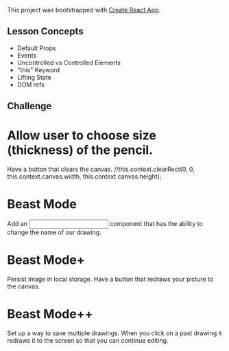This project was bootstrapped with [Create React App](https://github.com/facebook/create-react-app).

## Lesson Concepts
* Default Props
* Events
* Uncontrolled vs Controlled Elements
* "this" Keyword
* Lifting State
* DOM refs


## Challenge
# Allow user to choose size (thickness) of the pencil.
Have a button that clears the canvas. //this.context.clearRect(0, 0, this.context.canvas.width, this.context.canvas.height);

# Beast Mode
Add an <input type=“text” /> component that has the ability to change the name of our drawing.

# Beast Mode+
Persist image in local storage.
Have a button that redraws your picture to the canvas.

# Beast Mode++
Set up a way to save multiple drawings. When you click on a past drawing it redraws it to the screen so that you can continue editing.